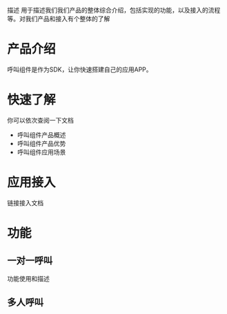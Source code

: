 描述
用于描述我们我们产品的整体综合介绍，包括实现的功能，以及接入的流程等。对我们产品和接入有个整体的了解



# 产品介绍

呼叫组件是作为SDK，让你快速搭建自己的应用APP。

# 快速了解
你可以依次查阅一下文档
* 呼叫组件产品概述
* 呼叫组件产品优势
* 呼叫组件应用场景

# 应用接入
链接接入文档

# 功能

## 一对一呼叫
功能使用和描述

## 多人呼叫